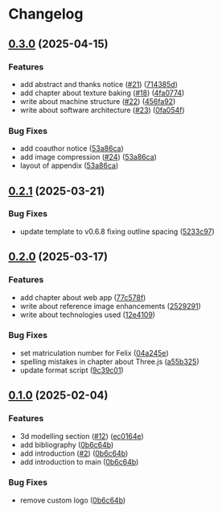 # Changelog

## [0.3.0](https://github.com/brunsviga13rk/thesis/compare/v0.2.1...v0.3.0) (2025-04-15)


### Features

* add abstract and thanks notice ([#21](https://github.com/brunsviga13rk/thesis/issues/21)) ([714385d](https://github.com/brunsviga13rk/thesis/commit/714385ddcbc1b54cd828e5de7774ba49b40838c1))
* add chapter about texture baking ([#18](https://github.com/brunsviga13rk/thesis/issues/18)) ([4fa0774](https://github.com/brunsviga13rk/thesis/commit/4fa07749bdf0bf22c63b92188da3c047cf2b99c9))
* write about machine structure ([#22](https://github.com/brunsviga13rk/thesis/issues/22)) ([456fa92](https://github.com/brunsviga13rk/thesis/commit/456fa92209a6db9ef459577b6d94ae3a5e27a52c))
* write about software architecture ([#23](https://github.com/brunsviga13rk/thesis/issues/23)) ([0fa054f](https://github.com/brunsviga13rk/thesis/commit/0fa054fbc554264fe259570b6b8e05fbb0665bc5))


### Bug Fixes

* add coauthor notice ([53a86ca](https://github.com/brunsviga13rk/thesis/commit/53a86ca365d5184f99e5e7506f027773dd72f056))
* add image compression ([#24](https://github.com/brunsviga13rk/thesis/issues/24)) ([53a86ca](https://github.com/brunsviga13rk/thesis/commit/53a86ca365d5184f99e5e7506f027773dd72f056))
* layout of appendix ([53a86ca](https://github.com/brunsviga13rk/thesis/commit/53a86ca365d5184f99e5e7506f027773dd72f056))

## [0.2.1](https://github.com/brunsviga13rk/thesis/compare/v0.2.0...v0.2.1) (2025-03-21)


### Bug Fixes

* update template to v0.6.8 fixing outline spacing ([5233c97](https://github.com/brunsviga13rk/thesis/commit/5233c97734998926a69333929a1be8527ca8f368))

## [0.2.0](https://github.com/brunsviga13rk/thesis/compare/v0.1.0...v0.2.0) (2025-03-17)


### Features

* add chapter about web app ([77c578f](https://github.com/brunsviga13rk/thesis/commit/77c578f5e296e77ff83d7c80fa9ba2c66223f2f4))
* write about reference image enhancements ([2529291](https://github.com/brunsviga13rk/thesis/commit/252929129abc8e97e1225dd7df62cc3de231457f))
* write about technologies used ([12e4109](https://github.com/brunsviga13rk/thesis/commit/12e41095b7af9ca6247d400d30e24f382a80a210))


### Bug Fixes

* set matriculation number for Felix ([04a245e](https://github.com/brunsviga13rk/thesis/commit/04a245ecbd5024b86352696743b7c41d042d687d))
* spelling mistakes in chapter about Three.js ([a55b325](https://github.com/brunsviga13rk/thesis/commit/a55b3258340230a6ea9afbc36538ce76fad9fe6e))
* update format script ([9c39c01](https://github.com/brunsviga13rk/thesis/commit/9c39c01eb4cafe18341cc7fe2feda625c2024606))

## [0.1.0](https://github.com/brunsviga13rk/thesis/compare/v0.0.0...v0.1.0) (2025-02-04)


### Features

* 3d modelling section ([#12](https://github.com/brunsviga13rk/thesis/issues/12)) ([ec0164e](https://github.com/brunsviga13rk/thesis/commit/ec0164e3b2a61bcec1f66c5ab21b2d431f1e7973))
* add bibliography ([0b6c64b](https://github.com/brunsviga13rk/thesis/commit/0b6c64b6d7bff102e0b74340b8d1cdcc1bead412))
* add introduction ([#2](https://github.com/brunsviga13rk/thesis/issues/2)) ([0b6c64b](https://github.com/brunsviga13rk/thesis/commit/0b6c64b6d7bff102e0b74340b8d1cdcc1bead412))
* add introduction to main ([0b6c64b](https://github.com/brunsviga13rk/thesis/commit/0b6c64b6d7bff102e0b74340b8d1cdcc1bead412))


### Bug Fixes

* remove custom logo ([0b6c64b](https://github.com/brunsviga13rk/thesis/commit/0b6c64b6d7bff102e0b74340b8d1cdcc1bead412))
